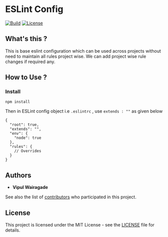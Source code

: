 # ESLint Config
[![Build](https://github.com/vipulwairagade/eslint-config/actions/workflows/test.yml/badge.svg)](https://github.com/vipulwairagade/eslint-config/actions?query=workflow%3ATest) [![License](https://img.shields.io/github/license/vipulwairagade/eslint-config)](https://github.com/vipulwairagade/eslint-config/blob/main/LICENSE)
## What's this ?
This is base eslint configuration which can be used across projects without need to maintain all rules project wise. We can add project wise rule changes if required any.

## How to Use ?
 ### Install 
 `npm install`

Then in ESLint config object i.e `.eslintrc` , use `extends : ""` as given below

```
{
  "root": true,
  "extends": "",
  "env": {
    "node": true
  },
  "rules": {
    // Overrides
  }
}
```

## Authors
* **Vipul Wairagade**

See also the list of [contributors](https://github.com/vipulwairagade/eslint-config/contributors) who participated in this project.

## License
This project is licensed under the MIT License - see the [LICENSE](https://github.com/vipulwairagade/eslint-config/blob/main/LICENSE) file for details.
